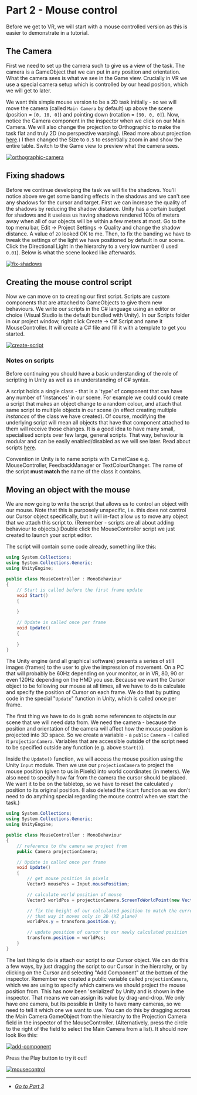 # Part 2 - Mouse control

Before we get to VR, we will start with a mouse controlled version as this is easier to demonstrate in a tutorial. 

## The Camera

First we need to set up the camera such to give us a view of the task. The camera is a GameObject that we can put in any position and orientation. What the camera sees is what we see in the Game view. Crucially in VR we use a special camera setup which is controlled by our head position, which we will get to later.

We want this simple mouse version to be a 2D task initially - so we will move the camera (called `Main Camera` by default) up above the scene (position = `[0, 10, 0]`) and pointing down (rotation = `[90, 0, 0]`). Now, notice the Camera component in the inspector when we click on our Main Camera. We will also change the projection to Orthographic to make the task flat and truly 2D (no perspective warping). (Read more about projection [here](https://answers.unity.com/questions/1218955/comparing-orthographic-and-perspective-cameras.html).) I then changed the Size to `0.5` to essentially zoom in and show the entire table. Switch to the Game view to preview what the camera sees.

[![orthographic-camera](/uxf-tutorial/images/orthographic-camera.png)](/uxf-tutorial/images/orthographic-camera.png)

## Fixing shadows

Before we continue developing the task we will fix the shadows. You'll notice above we get some banding effects in the shadows and we can't see any shadows for the cursor and target. First we can increase the quality of the shadows by reducing the shadow distance. Unity has a certain budget for shadows and it useless us having shadows rendered 100s of meters away when all of our objects will be within a few meters at most. Go to the top menu bar, Edit -> Project Settings -> Quality and change the shadow distance. A value of `20` looked OK to me. Then, to fix the banding we have to tweak the settings of the light we have positioned by default in our scene. Click the Directional Light in the hierarchy to a very low number (I used `0.01`). Below is what the scene looked like afterwards.

[![fix-shadows](/uxf-tutorial/images/fix-shadows.png)](/uxf-tutorial/images/fix-shadows.png)

## Creating the mouse control script

Now we can move on to creating our first script. Scripts are custom components that are attached to GameObjects to give them new behaviours. We write our scripts in the C# language using an editor or choice (Visual Studio is the default bundled with Unity). In our Scripts folder in our project window, right click Create -> C# Script and name it MouseController. It will create a C# file and fill it with a template to get you started.

[![create-script](/uxf-tutorial/images/create-script.png)](/uxf-tutorial/images/create-script.png)

### Notes on scripts

Before continuing you should have a basic understanding of the role of scripting in Unity as well as an understanding of C# syntax.

A script holds a single class - that is a 'type' of component that can have any number of 'instances' in our scene. For example we could could create a script that makes an object change to a random colour, and attach that same script to multiple objects in our scene (in effect creating multiple *instances* of the class we have created). Of course, modifying the underlying script will mean all objects that have that component attached to them will receive those changes. It is a good idea to have many small, specialised scripts over few large, general scripts. That way, behaviour is modular and can be easily enabled/disabled as we will see later. Read about scripts [here](https://docs.unity3d.com/Manual/CreatingAndUsingScripts.html).

Convention in Unity is to name scripts with CamelCase e.g. MouseController, FeedbackManager or TextColourChanger. The name of the script **must match** the name of the class it contains. 

## Moving an object with the mouse

We are now going to write the script that allows us to control an object with our mouse. Note that this is purposely unspecific, i.e. this does not control our Cursor object specifically, but it will in-fact allow us to move any object that we attach this script to. (Remember - scripts are all about adding behaviour to objects.) Double click the MouseController script we just created to launch your script editor.

The script will contain some code already, something like this:

```cs
using System.Collections;
using System.Collections.Generic;
using UnityEngine;

public class MouseController : MonoBehaviour
{
    // Start is called before the first frame update
    void Start()
    {
        
    }

    // Update is called once per frame
    void Update()
    {
        
    }
}
```

The Unity engine (and all graphical software) presents a series of still images (frames) to the user to give the impression of movement. On a PC that will probably be 60Hz depending on your monitor, or in VR, 80, 90 or even 120Hz depending on the HMD you use. Because we want the Cursor object to be following our mouse at all times, all we have to do is calculate and specify the position of Cursor on each frame. We do that by putting code in the special "`Update`" function in Unity, which is called once per frame.

The first thing we have to do is grab some references to objects in our scene that we will need data from. We need the camera - because the position and orientation of the camera will affect how the mouse position is projected into 3D space. So we create a variable - a `public` `Camera` - I called it `projectionCamera`. Variables that are accessible outside of the script need to be specified outside any function (e.g. above `Start()`).

Inside the `Update()` function, we will access the mouse position using the Unity `Input` module. Then we use our `projectionCamera` to project the mouse position (given to us in Pixels) into world coordinates (in meters). We also need to specify how far from the camera the cursor should be placed. We want it to be on the tabletop, so we have to reset the calculated `y` position to its original position. (I also deleted the `Start` function as we don't need to do anything special regarding the mouse control when we start the task.)

```cs
using System.Collections;
using System.Collections.Generic;
using UnityEngine;

public class MouseController : MonoBehaviour
{
    // reference to the camera we project from
    public Camera projectionCamera;    

    // Update is called once per frame
    void Update()
    {
        // get mouse position in pixels
        Vector3 mousePos = Input.mousePosition;

        // calculate world position of mouse
        Vector3 worldPos = projectionCamera.ScreenToWorldPoint(new Vector3(mousePos.x, mousePos.y, 0));

        // fix the height of our calculated position to match the current y position of the object
        // that way it moves only in 2D (XZ plane)
        worldPos.y = transform.position.y;

        // update position of cursor to our newly calculated position
        transform.position = worldPos;
    }
}
```
The last thing to do is attach our script to our Cursor object. We can do this a few ways, by just dragging the script to our Cursor in the hierarchy, or by clicking on the Cursor and selecting "Add Component" at the bottom of the inspector. Remember we created a public variable called `projectionCamera`, which we are using to specify which camera we should project the mouse position from. This has now been 'serialized' by Unity and is shown in the inspector. That means we can assign its value by drag-and-drop. We only have one camera, but its possible in Unity to have many cameras, so we need to tell it which one we want to use. You can do this by dragging across the Main Camera GameObject from the hierarchy to the Projection Camera field in the inspector of the MouseController. (Alternatively, press the circle to the right of the field to select the Main Camera from a list). It should now look like this:

[![add-component](/uxf-tutorial/images/add-component.png)](/uxf-tutorial/images/add-component.png)

Press the Play button to try it out!

[![mousecontrol](/uxf-tutorial/images/mousecontrol.gif)](/uxf-tutorial/images/mousecontrol.gif)

---

* [*Go to Part 3*](/uxf-tutorial/part-3)
